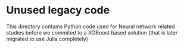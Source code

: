 # Unused legacy code

This directory contains Python code used for Neural network related studies before we commited
to a XGBoost based solution (that is later migrated to use Julia completely)
